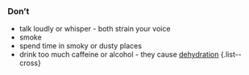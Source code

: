 ### Don’t

- talk loudly or whisper - both strain your voice
- smoke
- spend time in smoky or dusty places
- drink too much caffeine or alcohol - they cause [dehydration](/conditions/dehydration)
{.list--cross}
